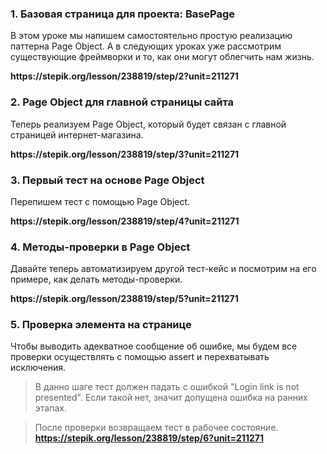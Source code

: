 ### 1. Базовая страница для проекта: BasePage ###
<p>В этом уроке мы напишем самостоятельно простую реализацию паттерна Page Object. А в следующих уроках уже рассмотрим существующие фреймворки и то, как они могут облегчить нам жизнь.</p>
<b>https://stepik.org/lesson/238819/step/2?unit=211271</b>

### 2. Page Object для главной страницы сайта ###
<p>Теперь реализуем Page Object, который будет связан с главной страницей интернет-магазина.</p> 
<b>https://stepik.org/lesson/238819/step/3?unit=211271</b>

### 3. Первый тест на основе Page Object ###
<p>Перепишем тест с помощью Page Object.</p>
<b>https://stepik.org/lesson/238819/step/4?unit=211271</b>

### 4. Методы-проверки в Page Object ###
<p>Давайте теперь автоматизируем другой тест-кейс и посмотрим на его примере, как делать методы-проверки. </p>
<b>https://stepik.org/lesson/238819/step/5?unit=211271</b>

### 5. Проверка элемента на странице ###
<p>Чтобы выводить адекватное сообщение об ошибке, мы будем все проверки осуществлять с помощью assert и перехватывать исключения.</p>

>В данно шаге тест должен падать с ошибкой "Login link is not presented". Если такой нет, значит допущена ошибка на ранних этапах.

>После проверки возвращаем тест в рабочее состояние.
<b>https://stepik.org/lesson/238819/step/6?unit=211271</b>


